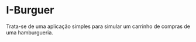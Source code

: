 # I-Burguer

Trata-se de uma aplicação simples para simular um carrinho de compras de uma hamburgueria.

